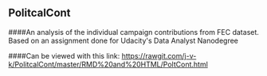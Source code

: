## PolitcalCont



####An analysis of the individual campaign contributions from FEC dataset. Based on an assignment done for Udacity's Data Analyst Nanodegree

####Can be viewed with this link: 
https://rawgit.com/j-v-k/PolitcalCont/master/RMD%20and%20HTML/PoltCont.html

